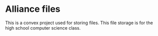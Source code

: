 # Alliance files

This is a convex project used for storing files.
This file storage is for the high school computer science class.
